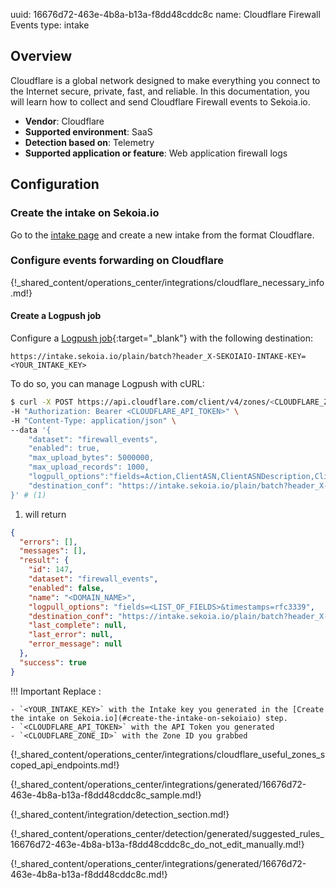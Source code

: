 uuid: 16676d72-463e-4b8a-b13a-f8dd48cddc8c
name: Cloudflare Firewall Events
type: intake

## Overview

Cloudflare is a global network designed to make everything you connect to the Internet secure, private, fast, and reliable. In this documentation, you will learn how to collect and send Cloudflare Firewall events to Sekoia.io.

- **Vendor**: Cloudflare
- **Supported environment**: SaaS
- **Detection based on**: Telemetry
- **Supported application or feature**: Web application firewall logs

## Configuration

### Create the intake on Sekoia.io

Go to the [intake page](https://app.sekoia.io/operations/intakes) and create a new intake from the format Cloudflare.

### Configure events forwarding on Cloudflare

{!_shared_content/operations_center/integrations/cloudflare_necessary_info.md!}

#### Create a Logpush job

Configure a [Logpush job](https://developers.cloudflare.com/logs/reference/logpush-api-configuration/){:target="_blank"} with the following destination:

`https://intake.sekoia.io/plain/batch?header_X-SEKOIAIO-INTAKE-KEY=<YOUR_INTAKE_KEY>`

To do so, you can manage Logpush with cURL:

```bash
$ curl -X POST https://api.cloudflare.com/client/v4/zones/<CLOUDFLARE_ZONE_ID>/logpush/jobs \
-H "Authorization: Bearer <CLOUDFLARE_API_TOKEN>" \
-H "Content-Type: application/json" \
--data '{
    "dataset": "firewall_events",
    "enabled": true,
    "max_upload_bytes": 5000000,
    "max_upload_records": 1000,
    "logpull_options":"fields=Action,ClientASN,ClientASNDescription,ClientCountry,ClientIP,ClientIPClass,ClientRefererHost,ClientRefererPath,ClientRefererQuery,ClientRefererScheme,ClientRequestHost,ClientRequestMethod,ClientRequestPath,ClientRequestProtocol,ClientRequestQuery,ClientRequestScheme,ClientRequestUserAgent,Datetime,EdgeColoCode,EdgeResponseStatus,Kind,MatchIndex,Metadata,OriginResponseStatus,OriginatorRayID,RayID,RuleID,Source&timestamps=unix",
    "destination_conf": "https://intake.sekoia.io/plain/batch?header_X-SEKOIAIO-INTAKE-KEY=<YOUR_INTAKE_KEY>"
}' # (1)
```

1. will return
```json
{
  "errors": [],
  "messages": [],
  "result": {
    "id": 147,
    "dataset": "firewall_events",
    "enabled": false,
    "name": "<DOMAIN_NAME>",
    "logpull_options": "fields=<LIST_OF_FIELDS>&timestamps=rfc3339",
    "destination_conf": "https://intake.sekoia.io/plain/batch?header_X-SEKOIAIO-INTAKE-KEY=<YOUR_INTAKE_KEY>",
    "last_complete": null,
    "last_error": null,
    "error_message": null
  },
  "success": true
}
```

!!! Important
    Replace :

    - `<YOUR_INTAKE_KEY>` with the Intake key you generated in the [Create the intake on Sekoia.io](#create-the-intake-on-sekoiaio) step.
    - `<CLOUDFLARE_API_TOKEN>` with the API Token you generated
    - `<CLOUDFLARE_ZONE_ID>` with the Zone ID you grabbed

{!_shared_content/operations_center/integrations/cloudflare_useful_zones_scoped_api_endpoints.md!}

{!_shared_content/operations_center/integrations/generated/16676d72-463e-4b8a-b13a-f8dd48cddc8c_sample.md!}

{!_shared_content/integration/detection_section.md!}

{!_shared_content/operations_center/detection/generated/suggested_rules_16676d72-463e-4b8a-b13a-f8dd48cddc8c_do_not_edit_manually.md!}

{!_shared_content/operations_center/integrations/generated/16676d72-463e-4b8a-b13a-f8dd48cddc8c.md!}

